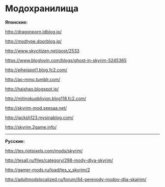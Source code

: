 # Модохранилища

**Японские:**

http://dragonporn.ldblog.jp/

http://modtype.doorblog.jp/

http://www.skycitizen.net/post/2533

https://www.bloglovin.com/blogs/ghost-in-skyrim-5245365

http://eiheispot1.blog.fc2.com/

http://ao-mmo.tumblr.com/

http://haishao.blogspot.jp/

http://mitinokuoblivion.blog118.fc2.com/

http://skyrim-mod.seesaa.net/

http://jacksh123.mysinablog.com/

http://skyrim.2game.info/

------

**Русские:**

http://tes.riotpixels.com/mods/skyrim/

http://tesall.ru/files/category/298-mody-dlya-skyrim/

http://gamer-mods.ru/load/tes_v_skyrim/2

http://adultmodslocalized.ru/forum/84-perevody-modov-dlia-skajrim/

